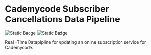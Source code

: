 # Cademycode Subscriber Cancellations Data Pipeline
![Static Badge](https://www.python.org/downloads/) ![Static Badge](https://img.shields.io/badge/Lakehouse-Databricks-red)



Real -Time Datapipline for updating an online subscription service for Cademycode.
